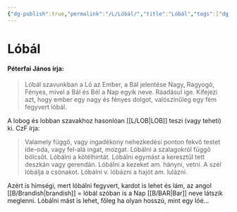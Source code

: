 ```yaml
---
{"dg-publish":true,"permalink":"/L/Lóbál/","title":"Lóbál","tags":["dg_uploaded"],"created":"2023-11-29T01:56","updated":"2023-11-29T01:56"}
---
```



# Lóbál

#### Péterfai János írja:

> Lóbál szavunkban a Ló az Ember, a Bál jelentése Nagy, Ragyogó, Fényes, mivel a Bál és Bél a Nap egyik neve. Ráadásul ige. Kifejezi azt, hogy ember egy nagy és fényes dolgot, valószínűleg egy fém fegyvert lóbál.  

A lobog és lobban szavakhoz hasonlóan [[L/LOB\|LOB]] teszi (vagy teheti) ki. CzF írja:  
> Valamely függő, vagy ingadékony nehezkedési ponton fekvő testet ide-oda, vagy fel-alá ingat, mozgat. Lóbálni a szalagokról függő bölcsőt. Lóbálni a kötélhintát. Lóbálni egymást a keresztűl tett deszkán vagy gerendán. Lóbálni a kezeket am. hányni, vetni. A szél lóbálja a csónakot. Lóbálni v. lóbázni a hajót am. lulázni.  

Azért is hímségi, mert lóbálni fegyvert, kardot is lehet és lám, az angol [[B/Brandish\|brandish]] = lóbál szóban is a Nap [[B/BAR\|Bar]] neve látszik meglenni. Lóbálni mást is lehet, főleg ha olyan hosszú, mint egy lóé...  